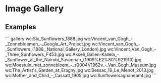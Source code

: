# Image Gallery

<style> 
    .markdown-section h3 ~ p > strong > a { color: crimson; font-size: 110%; text-decoration: none; }
    .markdown-section table { 
        margin-left:3rem; 
        width: calc(100% - 6rem); 
        border:1px solid #555;
    }
    .markdown-section td, .markdown-section th {
        border:1px solid #555;
        padding: 8px;
        line-height: 1.2;
    }
    .markdown-section th {
        background-color:#E2F0F7;
        font-weight:bold !important;
        text-align:center !important;
    }
</style>

## Examples

<ve-snippet collapsible label="Basic gallery">
```
gallery
wc:Six_Sunflowers_1888.jpg
wc:Vincent_van_Gogh_-_Zonnebloemen_-_Google_Art_Project.jpg
wc:Vincent_van_Gogh_-_Sunflowers_(1888,_National_Gallery_London).jpg
wc:Vincent_Van_Gogh_-_Three_Sunflowers_F453.jpg
wc:Akseli_Gallen-Kallela_-_Sunflower_at_the_Nairobi_Savannah_(1909%E2%80%921910).jpg
wc:Moestuin_met_zonnebloem_-_s0004V1962v_-_Van_Gogh_Museum.jpg
wc:The_Artist's_Garden_at_Eragny.jpg
wc:Bessac_16_Le_Menot_2013.jpg
wc:Mother_and_Child_-_Cassatt_1905.jpg
wc:Sunflowersagnaneamt.jpg
```
</ve-snippet>
